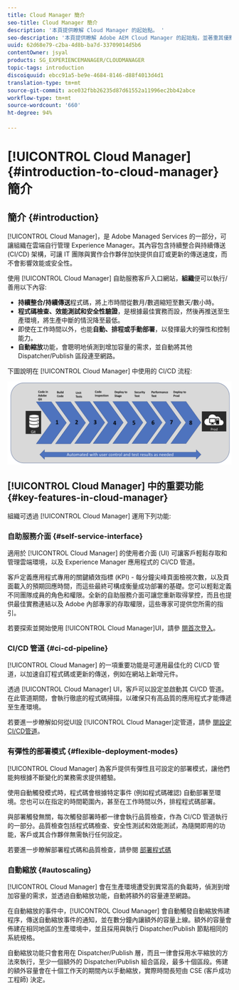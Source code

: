 ```yaml
---
title: Cloud Manager 簡介
seo-title: Cloud Manager 簡介
description: '本頁提供瞭解 Cloud Manager 的起始點。 '
seo-description: '本頁提供瞭解 Adobe AEM Cloud Manager 的起始點，並著重其優點和重要功能。 '
uuid: 62d68e79-c2ba-4d8b-ba7d-33709014d5b6
contentOwner: jsyal
products: SG_EXPERIENCEMANAGER/CLOUDMANAGER
topic-tags: introduction
discoiquuid: ebcc91a5-be9e-4684-8146-d88f4013d4d1
translation-type: tm+mt
source-git-commit: ace032fbb26235d87d61552a11996ec2bb42abce
workflow-type: tm+mt
source-wordcount: '660'
ht-degree: 94%

---
```



# [!UICONTROL Cloud Manager]{#introduction-to-cloud-manager} 簡介

## 簡介 {#introduction}

[!UICONTROL Cloud Manager]，是 Adobe Managed Services 的一部分，可讓組織在雲端自行管理 Experience Manager。其內容包含持續整合與持續傳送 (CI/CD) 架構，可讓 IT 團隊與實作合作夥伴加快提供自訂或更新的傳送速度，而不會影響效能或安全性。

使用 [!UICONTROL Cloud Manager] 自助服務客戶入口網站，**組織**&#x200B;便可以執行/善用以下內容: 

* **持續整合/持續傳送**&#x200B;程式碼，將上市時間從數月/數週縮短至數天/數小時。
* **程式碼檢查、效能測試和安全性驗證**，是根據最佳實務而設，然後再推送至生產環境，將生產中斷的情況降至最低。
* 即使在工作時間以外，也能&#x200B;**自動、排程或手動部署**，以發揮最大的彈性和控制能力。
* **自動縮放**&#x200B;功能，會聰明地偵測到增加容量的需求，並自動將其他 Dispatcher/Publish 區段連至網路。

下圖說明在 [!UICONTROL Cloud Manager] 中使用的 CI/CD 流程: 

![](assets/screen_shot_2018-05-12at73843pm.png)

## [!UICONTROL Cloud Manager] 中的重要功能 {#key-features-in-cloud-manager}

組織可透過 [!UICONTROL Cloud Manager] 運用下列功能: 

### 自助服務介面 {#self-service-interface}

適用於 [!UICONTROL Cloud Manager] 的使用者介面 (UI) 可讓客戶輕鬆存取和管理雲端環境，以及 Experience Manager 應用程式的 CI/CD 管道。

客戶定義應用程式專用的關鍵績效指標 (KPI) - 每分鐘尖峰頁面檢視次數，以及頁面載入的預期回應時間，而這些最終可構成衡量成功部署的基礎。您可以輕鬆定義不同團隊成員的角色和權限。全新的自助服務介面可讓您重新取得掌控，而且也提供最佳實務連結以及 Adobe 內部專家的存取權限，這些專家可提供您所需的指引。

若要探索並開始使用 [!UICONTROL Cloud Manager]UI，請參 [閱首次登入](https://helpx.adobe.com/experience-manager/cloud-manager/using/first-time-login.html)。

### CI/CD 管道 {#ci-cd-pipeline}

[!UICONTROL Cloud Manager] 的一項重要功能是可運用最佳化的 CI/CD 管道，以加速自訂程式碼或更新的傳送，例如在網站上新增元件。

透過 [!UICONTROL Cloud Manager] UI，客戶可以設定並啟動其 CI/CD 管道。在此管道期間，會執行徹底的程式碼掃描，以確保只有高品質的應用程式才能傳遞至生產環境。

若要進一步瞭解如何從UI設 [!UICONTROL Cloud Manager]定管道，請參 [閱設定CI/CD管道](https://helpx.adobe.com/experience-manager/cloud-manager/using/configuring-pipeline.html)。

### 有彈性的部署模式 {#flexible-deployment-modes}

[!UICONTROL Cloud Manager] 為客戶提供有彈性且可設定的部署模式，讓他們能夠根據不斷變化的業務需求提供體驗。

使用自動觸發模式時，程式碼會根據特定事件 (例如程式碼確認) 自動部署至環境。您也可以在指定的時間範圍內，甚至在工作時間以外，排程程式碼部署。

與部署觸發無關，每次觸發部署時都一律會執行品質檢查，作為 CI/CD 管道執行的一部分。品質檢查包括程式碼檢查、安全性測試和效能測試，為隨開即用的功能，客戶或其合作夥伴無需執行任何設定。

若要進一步瞭解部署程式碼和品質檢查，請參閱 [部署程式碼](deploying-code.md)

### 自動縮放 {#autoscaling}

[!UICONTROL Cloud Manager] 會在生產環境遭受到異常高的負載時，偵測到增加容量的需求，並透過自動縮放功能，自動將額外的容量連至網路。

在自動縮放的事件中，[!UICONTROL Cloud Manager] 會自動觸發自動縮放佈建程序，傳送自動縮放事件的通知，並在數分鐘內讓額外的容量上線。額外的容量會佈建在相同地區的生產環境中，並且採用與執行 Dispatcher/Publish 節點相同的系統規格。

自動縮放功能只會套用在 Dispatcher/Publish 層，而且一律會採用水平縮放的方法來執行，至少一個額外的 Dispatcher/Publish 組合區段，最多十個區段。佈建的額外容量會在十個工作天的期間內以手動縮放，實際時間長短由 CSE (客戶成功工程師) 決定。
